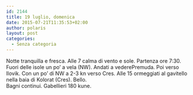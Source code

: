 ```yaml
---
id: 2144
title: 19 luglio, domenica
date: 2015-07-21T11:35:53+02:00
author: polaris
layout: post
categories:
  - Senza categoria
---
```

Notte tranquilla e fresca. Alle 7 calma di vento e sole. Partenza ore 7:30. Fuori delle isole un po&#8217; a vela (NW). Andati a vederePremuda. Poi verso Ilovik. Con un po&#8217; di NW a 2-3 kn verso Cres. Alle 15 ormeggiati al gavitello nella baia di Kolorat (Cres). Bello.  
Bagni continui. Gabellieri 180 kune.